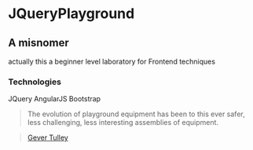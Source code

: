 JQueryPlayground
====================

A misnomer
---------------------

actually this a beginner level laboratory for Frontend techniques

### Technologies

JQuery
AngularJS
Bootstrap

> The evolution of playground equipment has been to this ever safer, less challenging,
> less interesting assemblies of equipment.

> [Gever Tulley](http://www.gevertulley.com/)
